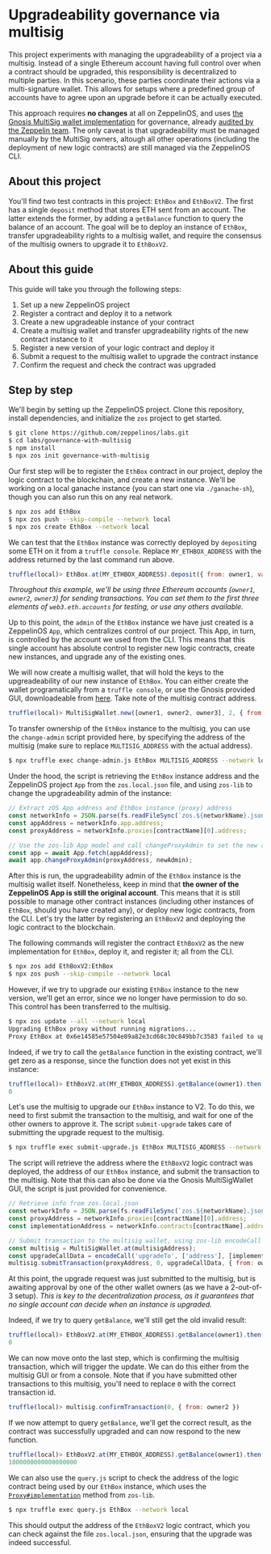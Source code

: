 # Upgradeability governance via multisig

This project experiments with managing the upgradeability of a project via a multisig. Instead of a single Ethereum account having full control over when a contract should be upgraded, this responsibility is decentralized to multiple parties. In this scenario, these parties coordinate their actions via a multi-signature wallet. This allows for setups where a predefined group of accounts have to agree upon an upgrade before it can be actually executed.

This approach requires **no changes** at all on ZeppelinOS, and uses [the Gnosis MultiSig wallet implementation](https://github.com/gnosis/MultiSigWallet) for governance, already [audited by the Zeppelin team](https://blog.zeppelin.solutions/gnosis-multisig-wallet-audit-d702ff0e2b1e). The only caveat is that upgradeability must be managed manually by the MultiSig owners, altough all other operations (including the deployment of new logic contracts) are still managed via the ZeppelinOS CLI.

## About this project

You'll find two test contracts in this project: `EthBox` and `EthBoxV2`. The first has a single `deposit` method that stores ETH sent from an account. The latter extends the former, by adding a `getBalance` function to query the balance of an account. The goal will be to deploy an instance of `EthBox`, transfer upgradeability rights to a multisig wallet, and require the consensus of the multisig owners to upgrade it to `EthBoxV2`.

## About this guide

This guide will take you through the following steps:

1. Set up a new ZeppelinOS project
2. Register a contract and deploy it to a network
3. Create a new upgradeable instance of your contract
4. Create a multisig wallet and transfer upgradeability rights of the new contract instance to it
5. Register a new version of your logic contract and deploy it
6. Submit a request to the multisig wallet to upgrade the contract instance
7. Confirm the request and check the contract was upgraded

## Step by step

We'll begin by setting up the ZeppelinOS project. Clone this repository, install dependencies, and initialize the `zos` project to get started.

```bash
$ git clone https://github.com/zeppelinos/labs.git
$ cd labs/governance-with-multisig
$ npm install
$ npx zos init governance-with-multisig
```

Our first step will be to register the `EthBox` contract in our project, deploy the logic contract to the blockchain, and create a new instance. We'll be working on a local ganache instance (you can start one via `./ganache-sh`), though you can also run this on any real network.

```sh
$ npx zos add EthBox
$ npx zos push --skip-compile --network local
$ npx zos create EthBox --network local
```

We can test that the `EthBox` instance was correctly deployed by `deposit`ing some ETH on it from a `truffle console`. Replace `MY_ETHBOX_ADDRESS` with the address returned by the last command run above. 
```js
truffle(local)> EthBox.at(MY_ETHBOX_ADDRESS).deposit({ from: owner1, value: 1e18 })
```

_Throughout this example, we'll be using three Ethereum accounts (`owner1`, `owner2`, `owner3`) for sending transactions. You can set them to the first three elements of `web3.eth.accounts` for testing, or use any others available._

Up to this point, the `admin` of the `EthBox` instance we have just created is a ZeppelinOS `App`, which centralizes control of our project. This App, in turn, is controlled by the account we used from the CLI. This means that this single account has absolute control to register new logic contracts, create new instances, and upgrade any of the existing ones.

We will now create a multisig wallet, that will hold the keys to the upgreadeability of our new instance of `EthBox`. You can either create the wallet programatically from a `truffle console`, or use the Gnosis provided GUI, downloadeable from [here](https://github.com/gnosis/MultiSigWallet/releases). Take note of the multisig contract address.

```js
truffle(local)> MultiSigWallet.new([owner1, owner2, owner3], 2, { from: owner1 }).then(i => multisig = i)
```

To transfer ownership of the `EthBox` instance to the multisig, you can use the `change-admin` script provided here, by specifying the address of the multisig (make sure to replace `MULTISIG_ADDRESS` with the actual address).

```sh
$ npx truffle exec change-admin.js EthBox MULTISIG_ADDRESS --network local
```

Under the hood, the script is retrieving the `EthBox` instance address and the ZeppelinOS project `App` from the `zos.local.json` file, and using `zos-lib` to change the upgradeability admin of the instance:

```js
// Extract zOS App address and EthBox instance (proxy) address
const networkInfo = JSON.parse(fs.readFileSync(`zos.${networkName}.json`));
const appAddress = networkInfo.app.address;
const proxyAddress = networkInfo.proxies[contractName][0].address;

// Use the zos-lib App model and call changeProxyAdmin to set the new admin
const app = await App.fetch(appAddress);
await app.changeProxyAdmin(proxyAddress, newAdmin);
```

After this is run, the upgradeability admin of the `EthBox` instance is the multisig wallet itself. Nonetheless, keep in mind that **the owner of the ZeppelinOS App is still the original account**. This means that it is still possible to manage other contract instances (including other instances of `EthBox`, should you have created any), or deploy new logic contracts, from the CLI. Let's try the latter by registering an `EthBoxV2` and deploying the logic contract to the blockchain.

The following commands will register the contract `EthBoxV2` as the new implementation for `EthBox`, deploy it, and register it; all from the CLI.

```sh
$ npx zos add EthBoxV2:EthBox
$ npx zos push --skip-compile --network local
```

However, if we try to upgrade our existing `EthBox` instance to the new version, we'll get an error, since we no longer have permission to do so. This control has been transferred to the multisig.

```sh
$ npx zos update --all --network local
Upgrading EthBox proxy without running migrations...
Proxy EthBox at 0x6e14585e57504e89a82e3cd68c30c849bb7c3583 failed to upgrade
```

Indeed, if we try to call the `getBalance` function in the existing contract, we'll get zero as a response, since the function does not yet exist in this instance:

```js
truffle(local)> EthBoxV2.at(MY_ETHBOX_ADDRESS).getBalance(owner1).then(n => n.toNumber())
0
```

Let's use the multisig to upgrade our `EthBox` instance to V2. To do this, we need to first submit the transaction to the multisig, and wait for one of the other owners to approve it. The script `submit-upgrade` takes care of submitting the upgrade request to the multisig.

```sh
$ npx truffle exec submit-upgrade.js EthBox MULTISIG_ADDRESS --network local
```

The script will retrieve the address where the `EthBoxV2` logic contract was deployed, the address of our `EthBox` instance, and submit the transaction to the multisig. Note that this can also be done via the Gnosis MultiSigWallet GUI, the script is just provided for convenience.

```js
// Retrieve info from zos.local.json
const networkInfo = JSON.parse(fs.readFileSync(`zos.${networkName}.json`));
const proxyAddress = networkInfo.proxies[contractName][0].address;
const implementationAddress = networkInfo.contracts[contractName].address;

// Submit transaction to the multisig wallet, using zos-lib encodeCall helper
const multisig = MultiSigWallet.at(multisigAddress);
const upgradeCallData = encodeCall('upgradeTo', ['address'], [implementationAddress]);
multisig.submitTransaction(proxyAddress, 0, upgradeCallData, { from: owner1 });
```

At this point, the upgrade request was just submitted to the multisig, but is awaiting approval by one of the other wallet owners (as we have a 2-out-of-3 setup). _This is key to the decentralization process, as it guarantees that no single account can decide when an instance is upgraded._

Indeed, if we try to query `getBalance`, we'll still get the old invalid result:
```js
truffle(local)> EthBoxV2.at(MY_ETHBOX_ADDRESS).getBalance(owner1).then(n => n.toNumber())
0
```

We can now move onto the last step, which is confirming the multisig transaction, which will trigger the update. We can do this either from the multisig GUI or from a console. Note that if you have submitted other transactions to this multisig, you'll need to replace `0` with the correct transaction id.
```js
truffle(local)> multisig.confirmTransaction(0, { from: owner2 })

```

If we now attempt to query `getBalance`, we'll get the correct result, as the contract was successfully upgraded and can now respond to the new function. 
```js
truffle(local)> EthBoxV2.at(MY_ETHBOX_ADDRESS).getBalance(owner1).then(n => n.toNumber())
1000000000000000000
```

We can also use the `query.js` script to check the address of the logic contract being used by our `EthBox` instance, which uses the [`Proxy#implementation`](https://github.com/zeppelinos/zos-lib/blob/master/src/utils/Proxy.js#L10-L13) method from `zos-lib`.

```bash
$ npx truffle exec query.js EthBox --network local
```

This should output the address of the `EthBoxV2` logic contract, which you can check against the file `zos.local.json`, ensuring that the upgrade was indeed successful.

